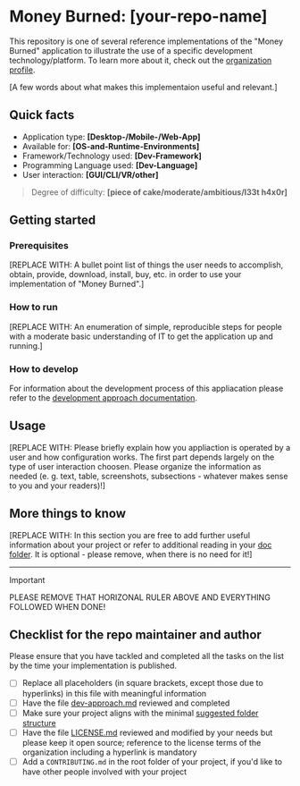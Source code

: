 # Money Burned: [your-repo-name]

This repository is one of several reference implementations of the "Money Burned" application to illustrate the use of a specific development technology/platform. To learn more about it, check out the [organization profile](https://github.com/Money-Burned).  

[A few words about what makes this implementaion useful and relevant.]

## Quick facts

- Application type: **[Desktop-/Mobile-/Web-App]**
- Available for: **[OS-and-Runtime-Environments]**
- Framework/Technology used: **[Dev-Framework]**
- Programming Language used: **[Dev-Language]**
- User interaction: **[GUI/CLI/VR/other]** 

> Degree of difficulty: **[piece of cake/moderate/ambitious/l33t h4x0r]**

## Getting started

### Prerequisites

[REPLACE WITH: A bullet point list of things the user needs to accomplish, obtain, provide, download, install, buy, etc. in order to use your implementation of "Money Burned".]  

### How to run

[REPLACE WITH: An enumeration of simple, reproducible steps for people with a moderate basic understanding of IT to get the application up and running.]  

### How to develop

For information about the development process of this appliacation please refer to the [development approach documentation](./doc/dev-approach.md).  


## Usage

[REPLACE WITH: Please briefly explain how you appliaction is operated by a user and how configuration works. The first part depends largely on the type of user interaction choosen. Please organize the information as needed (e. g. text, table, screenshots, subsections - whatever makes sense to you and your readers)!]  

## More things to know

[REPLACE WITH: In this section you are free to add further useful information about your project or refer to additional reading in your [doc folder](./doc/). It is optional - please remove, when there is no need for it!]  

---

> [!IMPORTANT]
> PLEASE REMOVE THAT HORIZONAL RULER ABOVE AND EVERYTHING FOLLOWED WHEN DONE!

## Checklist for the repo maintainer and author

Please ensure that you have tackled and completed all the tasks on the list by the time your implementation is published.  

- [ ] Replace all placeholders (in square brackets, except those due to hyperlinks) in this file with meaningful information
- [ ] Have the file [dev-approach.md](./doc/dev-approach.md) reviewed and completed
- [ ] Make sure your project aligns with the minimal [suggested folder structure](https://github.com/Money-Burned/.github/blob/main/CONTRIBUTING.md#folder-structure) 
- [ ] Have the file [LICENSE.md](./LICENSE.md) reviewed and modified by your needs but please keep it open source; reference to the license terms of the organization including a hyperlink is mandatory
- [ ] Add a `CONTRIBUTING.md` in the root folder of your project, if you'd like to have other people involved with your project
